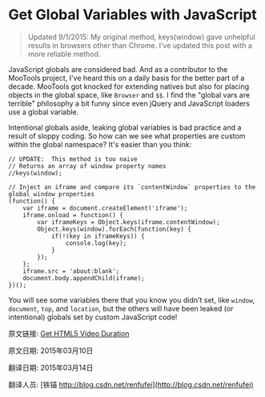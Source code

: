 Get Global Variables with JavaScript
==

> Updated 9/1/2015: My original method, keys(window) gave unhelpful results in browsers other than Chrome. I've updated this post with a more reliable method.


JavaScript globals are considered bad.  And as a contributor to the MooTools project, I've heard this on a daily basis for the better part of a decade.  MooTools got knocked for extending natives but also for placing objects in the global space, like `Browser` and `$$`.  I find the "global vars are terrible" philosophy a bit funny since even jQuery and JavaScript loaders use a global variable.


Intentional globals aside, leaking global variables is bad practice and a result of sloppy coding.  So how can we see what properties are custom within the global namespace?  It's easier than you think:


	// UPDATE:  This method is too naive
	// Returns an array of window property names
	//keys(window);
	
	// Inject an iframe and compare its `contentWindow` properties to the global window properties
	(function() {
		var iframe = document.createElement('iframe');
		iframe.onload = function() {
			var iframeKeys = Object.keys(iframe.contentWindow);
			Object.keys(window).forEach(function(key) {
				if(!(key in iframeKeys)) {
					console.log(key);
				}
			});
		};
		iframe.src = 'about:blank';
		document.body.appendChild(iframe);
	})();


You will see some variables there that you know you didn't set, like `window`, `document`, `top`, and `location`, but the others will have been leaked (or intentional) globals set by custom JavaScript code!


原文链接: [Get HTML5 Video Duration](http://davidwalsh.name/html5-video-duration)

原文日期: 2015年03月10日

翻译日期: 2015年03月14日

翻译人员: [铁锚 http://blog.csdn.net/renfufei](http://blog.csdn.net/renfufei)
